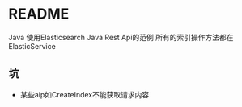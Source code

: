 # README
Java 使用Elasticsearch Java Rest Api的范例
所有的索引操作方法都在ElasticService

## 坑
* 某些aip如CreateIndex不能获取请求内容
